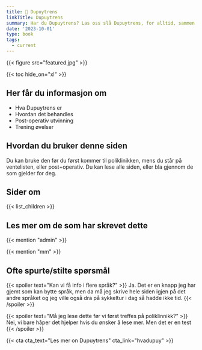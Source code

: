 ```yaml
---
title: 🤙 Dupuytrens
linkTitle: Dupuytrens
summary: Har du Dupuytrens? Las oss slå Dupuytrens, for alltid, sammen!
date: '2023-10-01'
type: book
tags:
  - current
---
```


{{< figure src="featured.jpg" >}}

{{< toc hide_on="xl" >}}

##  Her får du informasjon om

- Hva Dupuytrens er
- Hvordan det behandles
- Post-operativ utvinning 
- Trening øvelser

## Hvordan du bruker denne siden

Du kan bruke den før du først kommer til poliklinikken, mens du står på ventelisten, eller post+operativ. Du kan lese alle siden, eller bla gjennom de som gjelder for deg.

## Sider om

{{< list_children >}}

## Les mer om de som har skrevet dette

{{< mention "admin" >}}

{{< mention "mm" >}}

## Ofte spurte/stilte spørsmål 

{{< spoiler text="Kan vi få info i flere språk?" >}}
Ja. Det er en knapp jeg har gjemt som kan bytte språk, men da må jeg skrive hele siden igjen på det andre språket og jeg ville også dra på sykkeltur i dag så hadde ikke tid. 
{{< /spoiler >}}

{{< spoiler text="Må jeg lese dette før vi først treffes på poliklinnikk?" >}}
Nei, vi bare håper det hjelper hvis du ønsker å lese mer. Men det er en test
{{< /spoiler >}}


{{< cta cta_text="Les mer on Dupuytrens" cta_link="hvadupuy" >}}
